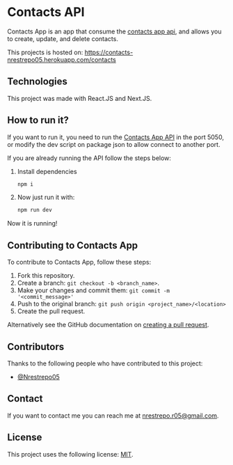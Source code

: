 # Contacts API
Contacts App is an app that consume the [contacts app api](https://github.com/Nrestrepo05/contacts-app-api), and allows you to create, update, and delete contacts.

This projects is hosted on: https://contacts-nrestrepo05.herokuapp.com/contacts

## Technologies
This project was made with React.JS and Next.JS.

## How to run it?
If you want to run it, you need to run the [Contacts App API](https://github.com/Nrestrepo05/contacts-app-api) in the port 5050, or modify the dev script on package json to allow connect to another port.

If you are already running the API follow the steps below:

1. Install dependencies
	```bash
	npm i
	```
2.  Now just run it with:
	```bash
	npm run dev
	```
Now it is running!

## Contributing to Contacts App

To contribute to Contacts App, follow these steps:

1.  Fork this repository.
2.  Create a branch:  `git checkout -b <branch_name>`.
3.  Make your changes and commit them:  `git commit -m '<commit_message>'`
4.  Push to the original branch:  `git push origin <project_name>/<location>`
5.  Create the pull request.

Alternatively see the GitHub documentation on  [creating a pull request](https://help.github.com/en/github/collaborating-with-issues-and-pull-requests/creating-a-pull-request).

## Contributors

Thanks to the following people who have contributed to this project:

-   [@Nrestrepo05](https://github.com/Nrestrepo05)  

## Contact

If you want to contact me you can reach me at  [nrestrepo.r05@gmail.com](mailto:nrestrepo.r05@gmail.com).

## License

This project uses the following license:  [MIT](./LICENSE).